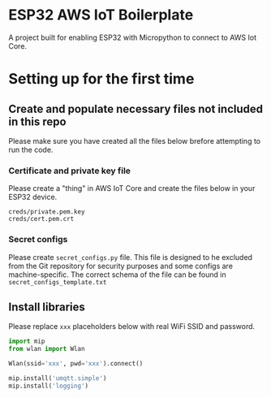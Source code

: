 # ESP32 AWS IoT Boilerplate
A project built for enabling ESP32 with Micropython to connect to AWS Iot Core.

# Setting up for the first time

## Create and populate necessary files not included in this repo
Please make sure you have created all the files below brefore attempting to run the code.

### Certificate and private key file
Please create a "thing" in AWS IoT Core and create the files below in your ESP32 device. 
```
creds/private.pem.key
creds/cert.pem.crt
```

### Secret configs
Please create `secret_configs.py` file.
This file is designed to he excluded from the Git repository for security purposes and some configs are machine-specific.
The correct schema of the file can be found in `secret_configs_template.txt`

## Install libraries
Please replace `xxx` placeholders below with real WiFi SSID and password.
```python
import mip
from wlan import Wlan

Wlan(ssid='xxx', pwd='xxx').connect()

mip.install('umqtt.simple')
mip.install('logging')
```
